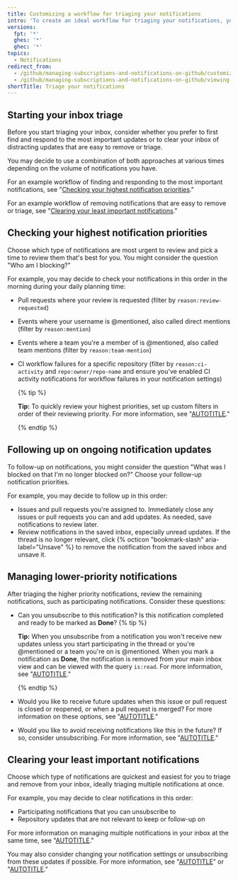 ```yaml
---
title: Customizing a workflow for triaging your notifications
intro: 'To create an ideal workflow for triaging your notifications, you can adapt and customize these example workflows.'
versions:
  fpt: '*'
  ghes: '*'
  ghec: '*'
topics:
  - Notifications
redirect_from:
  - /github/managing-subscriptions-and-notifications-on-github/customizing-a-workflow-for-triaging-your-notifications
  - /github/managing-subscriptions-and-notifications-on-github/viewing-and-triaging-notifications/customizing-a-workflow-for-triaging-your-notifications
shortTitle: Triage your notifications
---
```

## Starting your inbox triage

Before you start triaging your inbox, consider whether you prefer to first find and respond to the most important updates or to clear your inbox of distracting updates that are easy to remove or triage.

You may decide to use a combination of both approaches at various times depending on the volume of notifications you have.

For an example workflow of finding and responding to the most important notifications, see "[Checking your highest notification priorities](#checking-your-highest-notification-priorities)."

For an example workflow of removing notifications that are easy to remove or triage, see "[Clearing your least important notifications](#clearing-your-least-important-notifications)."

## Checking your highest notification priorities

Choose which type of notifications are most urgent to review and pick a time to review them that's best for you. You might consider the question "Who am I blocking?"

For example, you may decide to check your notifications in this order in the morning during your daily planning time:
* Pull requests where your review is requested (filter by `reason:review-requested`)
* Events where your username is @mentioned, also called direct mentions (filter by `reason:mention`)
* Events where a team you're a member of is @mentioned, also called team mentions (filter by `reason:team-mention`)
* CI workflow failures for a specific repository (filter by `reason:ci-activity` and `repo:owner/repo-name` and ensure you've enabled CI activity notifications for workflow failures in your notification settings)

  {% tip %}

  **Tip:** To quickly review your highest priorities, set up custom filters in order of their reviewing priority. For more information, see "[AUTOTITLE](/account-and-profile/managing-subscriptions-and-notifications-on-github/viewing-and-triaging-notifications/managing-notifications-from-your-inbox#customizing-your-inbox-with-custom-filters)."

  {% endtip %}

## Following up on ongoing notification updates

To follow-up on notifications, you might consider the question "What was I blocked on that I'm no longer blocked on?" Choose your follow-up notification priorities.

For example, you may decide to follow up in this order:
* Issues and pull requests you're assigned to. Immediately close any issues or pull requests you can and add updates. As needed, save notifications to review later.
* Review notifications in the saved inbox, especially unread updates. If the thread is no longer relevant, click {% octicon "bookmark-slash" aria-label="Unsave" %} to remove the notification from the saved inbox and unsave it.

## Managing lower-priority notifications

After triaging the higher priority notifications, review the remaining notifications, such as participating notifications. Consider these questions:
* Can you unsubscribe to this notification? Is this notification completed and ready to be marked as **Done**?
  {% tip %}

  **Tip:** When you unsubscribe from a notification you won't receive new updates unless you start participating in the thread or you're @mentioned or a team you're on is @mentioned. When you mark a notification as **Done**, the notification is removed from your main inbox view and can be viewed with the query `is:read`. For more information, see "[AUTOTITLE](/account-and-profile/managing-subscriptions-and-notifications-on-github/viewing-and-triaging-notifications/managing-notifications-from-your-inbox#triaging-options)."

  {% endtip %}
* Would you like to receive future updates when this issue or pull request is closed or reopened, or when a pull request is merged? For more information on these options, see "[AUTOTITLE](/account-and-profile/managing-subscriptions-and-notifications-on-github/viewing-and-triaging-notifications/triaging-a-single-notification#customizing-when-to-receive-future-updates-for-an-issue-or-pull-request)."
* Would you like to avoid receiving notifications like this in the future? If so, consider unsubscribing. For more information, see "[AUTOTITLE](/account-and-profile/managing-subscriptions-and-notifications-on-github/managing-subscriptions-for-activity-on-github)."

## Clearing your least important notifications

Choose which type of notifications are quickest and easiest for you to triage and remove from your inbox, ideally triaging multiple notifications at once.

For example, you may decide to clear notifications in this order:
* Participating notifications that you can unsubscribe to
* Repository updates that are not relevant to keep or follow-up on

For more information on managing multiple notifications in your inbox at the same time, see "[AUTOTITLE](/account-and-profile/managing-subscriptions-and-notifications-on-github/viewing-and-triaging-notifications/managing-notifications-from-your-inbox#triaging-multiple-notifications-at-the-same-time)."

You may also consider changing your notification settings or unsubscribing from these updates if possible. For more information, see "[AUTOTITLE](/account-and-profile/managing-subscriptions-and-notifications-on-github/setting-up-notifications/configuring-notifications)" or "[AUTOTITLE](/account-and-profile/managing-subscriptions-and-notifications-on-github/managing-subscriptions-for-activity-on-github)."
